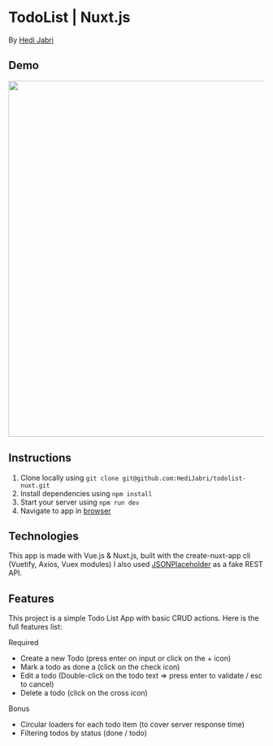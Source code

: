 # TodoList | Nuxt.js

By [Hedi Jabri](https://github.com/HediJabri)

## Demo
<p align="center">
  <img src="https://res.cloudinary.com/dravwgiq1/image/upload/v1550767328/vds0toi4zkxowbq9mfkz.gif" width="700px">
  <br>
</p>

## Instructions

1. Clone locally using `git clone git@github.com:HediJabri/todolist-nuxt.git`
2. Install dependencies using `npm install`
3. Start your server using `npm run dev`
4. Navigate to app in [browser](http://localhost:3000)


## Technologies

This app is made with Vue.js & Nuxt.js, built with the create-nuxt-app cli (Vuetify, Axios, Vuex modules)
I also used [JSONPlaceholder](https://jsonplaceholder.typicode.com/) as a fake REST API.

## Features

This project is a simple Todo List App with basic CRUD actions. Here is the full features list:

Required
- Create a new Todo (press enter on input or click on the + icon)
- Mark a todo as done a (click on the check icon)
- Edit a todo (Double-click on the todo text => press enter to validate / esc to cancel)
- Delete a todo (click on the cross icon)

Bonus
- Circular loaders for each todo item (to cover server response time)
- Filtering todos by status (done / todo)
